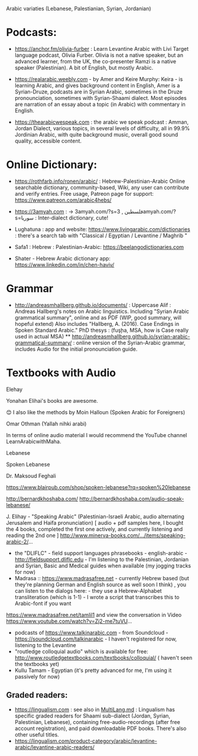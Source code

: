 
Arabic variaties (Lebanese, Palestianian, Syrian, Jordanian)

# Podcasts:

 * https://anchor.fm/olivia-furber : Learn Levantine Arabic with Livi
    Target language podcast, Olivia Furber. Olivia is not a native speaker, but an advanced learner, from the UK, the co-presenter Ramzi is a native speaker (Palestinian). A bit of English, but mostly Arabic.

 * https://realarabic.weebly.com - by Amer and Keire Murphy: Keira - is learning Arabic, and gives background content in English, Amer is a Syrian-Druze, podcasts are in Syrian Arabic, sometimes in the Druze pronounciation, sometimes with Syrian-Shaami dialect. Most episodes are narration of an essay about a topic (in Arabic) with commentary in English.
  * https://thearabicwespeak.com : the arabic we speak podcast : Amman, Jordan Dialect, various topics, in several levels of difficulty, all in 99.9% Jordinian Arabic, with quite background music, overall good sound quality, accessible content.

# Online Dictionary:
 * https://rothfarb.info/ronen/arabic/ : Hebrew-Palestinian-Arabic Online searchable dictionary, community-based, Wiki, any user can contribute and verify entries. Free usage, Patreon page for support:  https://www.patreon.com/arabic4hebs/ 

 * https://3amyah.com : -> 3amyah.com/?s=فلسطين ,
 3amyah.com/?s=سوريا : Inter-dialect dictionary, cute!

 * Lughatuna : app and website: https://www.livingarabic.com/dictionaries : there's a search tab with "Classical / Egyptian / Levantine / Maghrib "

 * Safa1 : Hebrew : Palestinian-Arabic: https://beelangodictionaries.com

 * Shater - Hebrew Arabic dictionary app: https://www.linkedin.com/in/chen-haviv/


# Grammar

 * http://andreasmhallberg.github.io/documents/ :  Uppercase Alif : Andreas Hallberg's notes on Arabic linguistics.
  Including "Syrian Arabic grammatical summary", online and as PDF (WIP, good summary, will hopeful extend)
  Also includes "Hallberg, A. (2016). Case Endings in Spoken Standard Arabic." PhD thesys : (fuşḩa, MSA, how is Case really used in actual MSA)
  ** http://andreasmhallberg.github.io/syrian-arabic-grammatical-summary/ : online version of the Syrian-Arabic grammar, includes Audio for the initial pronounciation guide.

# Textbooks with Audio

Elehay

Yonahan Elihai's books are awesome.

 😊 I also like the methods by Moin Halloun (Spoken Arabic for Foreigners) 
 
 Omar Othman (Yallah nihki arabi)
 
In terms of online audio material I would recommend the YouTube channel LearnArabicwithMaha.

Lebanese



Spoken Lebanese

Dr. Maksoud Feghali 

https://www.blairpub.com/shop/spoken-lebanese?rq=spoken%20lebanese

http://bernardkhoshaba.com/
http://bernardkhoshaba.com/audio-speak-lebanese/



J. Elihay - "Speaking Arabic" (Palestinian-Israeli Arabic, audio alternating Jerusalem and Haifa pronunciation) [ audio + pdf samples here, I bought the 4 books, completed the first one actively, and currently listening and reading the 2nd one ] 
http://www.minerva-books.com/.../items/speaking-arabic-2/...

* the "DLIFLC" - field support languages phrasebooks - english-arabic - http://fieldsupport.dliflc.edu - I'm listening to the Palestinian, Jordanian and Syrian, Basic and Medical guides when available (my jogging tracks for now)
* Madrasa :: https://www.madrasafree.net - currently Hebrew based (but they're planning German and English source as well soon I think) , 
you can listen to the dialogs here: - they use a Hebrew-Alphabet transliteration (which is 1-1) - I wrote a script that transcribes this to Arabic-font if you want 

https://www.madrasafree.net/tamlil1
and view the conversation in Video https://www.youtube.com/watch?v=Zj2-me7tuVU...

* podcasts of https://www.talkinarabic.com - from Soundcloud - https://soundcloud.com/talkinarabic - I haven't registered for now, listening to the Levantine 
* "routledge colloquial audio" which is available for free: http://www.routledgetextbooks.com/textbooks/colloquial/ ( haven't seen the textbooks yet) 
* Kullu Tamam - Egyptian (it's pretty advanced for me, I'm using it passively for now)


## Graded readers:
 * https://lingualism.com : see also in [MultiLang.md](MultiLang.md) : Lingualism has specific graded readers for Shaami sub-dialect (Jordan, Syrian, Palestinian, Lebanese), containing free-audio-recordings (after free account registration), and paid downloadable PDF books. There's also other useful titles.
  * https://lingualism.com/product-category/arabic/levantine-arabic/levantine-arabic-readers/


